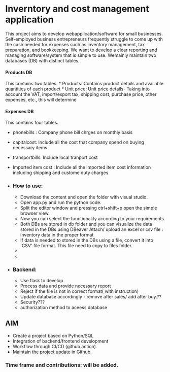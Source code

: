 # Inverntory and cost management application
This project aims to develop webapplication/software for small businesses. Self-employed business entrepreneurs frequently struggle to come up with the cash needed for expenses such as inventory management, tax preparation, and bookkeeping. We want to develop a clear reporting and managing software/system that is simple to use. Wemainly maintain two databases (DB) with distinct tables.
#### Products DB 
  This contains two tables.
    * Products: Contains product details and available quantities of each product
    * Unit price: Unit price details- Taking into account the VAT, import/export tax, shipping cost, purchase price, other expenses, etc., this will determine
#### Expenses DB
This contains four tables.
* phonebills : Company phone bill chrges on monthly basis
* capitalcost: Include all the cost that company spend on buying necessary items
* transportbills: Include local tranport cost
* Imported item cost : Include all the imported item cost information including shipping and custome duty charges


* ### How to use:
    * Download the content and open the folder with visual studio. 
    * Open app.py and run the python code.
    * Split the editor window and pressing ctrl+shift+p open the simple browser view.
    * Now you can select the functionality according to your requirements.
    * Both DBs are stored in db folder and you can visualize the data stored in the DBs using DBeaver  Attach/ upload an excel or csv file : inventory data in the proper format
    * If data is needed to stored in the DBs using a file, convert it into 'CSV' file format. This file need to copy to files folder.
    * 
    * 

* ### Backend:
    * Use flask to develop
    * Process data and provide necessary report
    * Reject if the file is not in correct format( with instruction)
    * Update database accordingly - remove after sales/ add after buy.??
    * Security??? 
    * authorization method to aceess database

 ## AIM 
 * Create a project based on Python/SQL 
 * Integration of backend/frontend development
 * Workflow through CI/CD (github action).
 * Maintain the project update in Github.
 
 
 ### Time frame and contributions: will be added.
 
